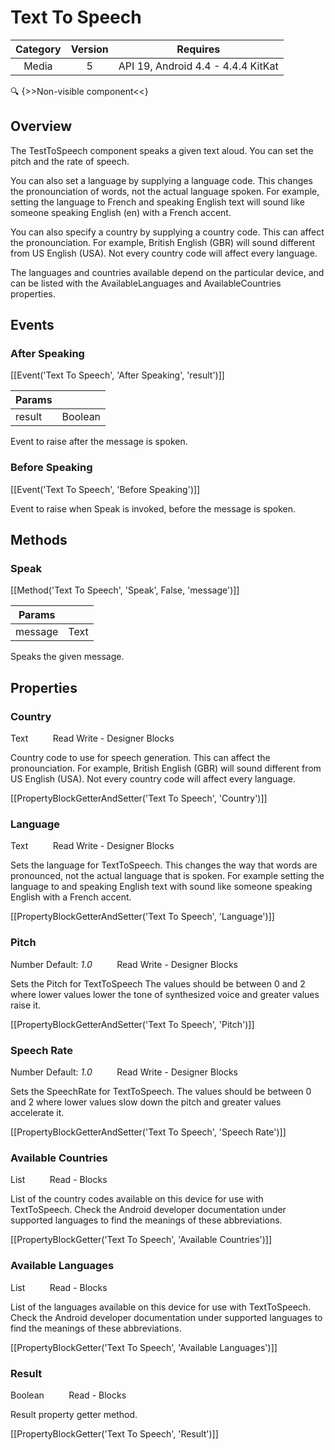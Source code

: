# Text To Speech

| Category | Version | Requires |
|:--------:|:-------:|:--------:|
|Media|5|API 19, Android 4.4 - 4.4.4 KitKat|

:mag: {>>Non-visible component<<}

## Overview

The TestToSpeech component speaks a given text aloud. You can set the pitch and the rate of speech. 

You can also set a language by supplying a language code. This changes the pronounciation of words, not the actual language spoken. For example, setting the language to French and speaking English text will sound like someone speaking English (en) with a French accent.

 

You can also specify a country by supplying a country code. This can affect the pronounciation. For example, British English (GBR) will sound different from US English (USA). Not every country code will affect every language.

 

The languages and countries available depend on the particular device, and can be listed with the AvailableLanguages and AvailableCountries properties.

## Events

### After Speaking

[[Event('Text To Speech', 'After Speaking', 'result')]]

| Params | []() |
|--------|------|
|result|Boolean|


Event to raise after the message is spoken.

### Before Speaking

[[Event('Text To Speech', 'Before Speaking')]]

Event to raise when Speak is invoked, before the message is spoken.

## Methods

### Speak

[[Method('Text To Speech', 'Speak', False, 'message')]]

| Params | []() |
|--------|------|
|message|Text|


Speaks the given message.

## Properties

### Country

<span class="chip chip-text">Text</span>&nbsp;&nbsp;&nbsp;&nbsp;&nbsp;&nbsp;&nbsp;&nbsp;&nbsp;&nbsp;<span class="chip chip-rw">Read</span> <span class="chip chip-rw">Write</span> - <span class="chip chip-bd">Designer</span> <span class="chip chip-bd">Blocks</span> 

Country code to use for speech generation. This can affect the pronounciation. For example, British English (GBR) will sound different from US English (USA). Not every country code will affect every language.

[[PropertyBlockGetterAndSetter('Text To Speech', 'Country')]]

### Language

<span class="chip chip-text">Text</span>&nbsp;&nbsp;&nbsp;&nbsp;&nbsp;&nbsp;&nbsp;&nbsp;&nbsp;&nbsp;<span class="chip chip-rw">Read</span> <span class="chip chip-rw">Write</span> - <span class="chip chip-bd">Designer</span> <span class="chip chip-bd">Blocks</span> 

Sets the language for TextToSpeech. This changes the way that words are pronounced, not the actual language that is spoken. For example setting the language to and speaking English text with sound like someone speaking English with a French accent.

[[PropertyBlockGetterAndSetter('Text To Speech', 'Language')]]

### Pitch

<span class="chip chip-number">Number</span> <span class="chip chip-number">Default: <i>1.0</i></span>&nbsp;&nbsp;&nbsp;&nbsp;&nbsp;&nbsp;&nbsp;&nbsp;&nbsp;&nbsp;<span class="chip chip-rw">Read</span> <span class="chip chip-rw">Write</span> - <span class="chip chip-bd">Designer</span> <span class="chip chip-bd">Blocks</span> 

Sets the Pitch for TextToSpeech The values should be between 0 and 2 where lower values lower the tone of synthesized voice and greater values raise it.

[[PropertyBlockGetterAndSetter('Text To Speech', 'Pitch')]]

### Speech Rate

<span class="chip chip-number">Number</span> <span class="chip chip-number">Default: <i>1.0</i></span>&nbsp;&nbsp;&nbsp;&nbsp;&nbsp;&nbsp;&nbsp;&nbsp;&nbsp;&nbsp;<span class="chip chip-rw">Read</span> <span class="chip chip-rw">Write</span> - <span class="chip chip-bd">Designer</span> <span class="chip chip-bd">Blocks</span> 

Sets the SpeechRate for TextToSpeech. The values should be between 0 and 2 where lower values slow down the pitch and greater values accelerate it.

[[PropertyBlockGetterAndSetter('Text To Speech', 'Speech Rate')]]

### Available Countries

<span class="chip chip-list">List</span>&nbsp;&nbsp;&nbsp;&nbsp;&nbsp;&nbsp;&nbsp;&nbsp;&nbsp;&nbsp;<span class="chip chip-rw">Read</span> - <span class="chip chip-bd">Blocks</span> 

List of the country codes available on this device for use with TextToSpeech. Check the Android developer documentation under supported languages to find the meanings of these abbreviations.

[[PropertyBlockGetter('Text To Speech', 'Available Countries')]]

### Available Languages

<span class="chip chip-list">List</span>&nbsp;&nbsp;&nbsp;&nbsp;&nbsp;&nbsp;&nbsp;&nbsp;&nbsp;&nbsp;<span class="chip chip-rw">Read</span> - <span class="chip chip-bd">Blocks</span> 

List of the languages available on this device for use with TextToSpeech. Check the Android developer documentation under supported languages to find the meanings of these abbreviations.

[[PropertyBlockGetter('Text To Speech', 'Available Languages')]]

### Result

<span class="chip chip-boolean">Boolean</span>&nbsp;&nbsp;&nbsp;&nbsp;&nbsp;&nbsp;&nbsp;&nbsp;&nbsp;&nbsp;<span class="chip chip-rw">Read</span> - <span class="chip chip-bd">Blocks</span> 

Result property getter method.

[[PropertyBlockGetter('Text To Speech', 'Result')]]